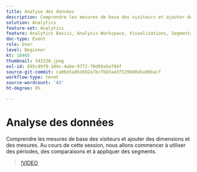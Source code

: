```yaml
---
title: Analyse des données
description: Comprendre les mesures de base des visiteurs et ajouter des dimensions et des mesures.
solution: Analytics
feature-set: Analytics
feature: Analytics Basics, Analysis Workspace, Visualizations, Segmentation, Metrics
doc-type: Event
role: User
level: Beginner
kt: 10465
thumbnail: 343330.jpeg
exl-id: 895c49f0-104c-4abe-9772-70d89a5e794f
source-git-commit: ca06e5a8b1602a7bcfb83a43f529680a5a96bacf
workflow-type: tm+mt
source-wordcount: '43'
ht-degree: 0%

---
```


# Analyse des données

Comprendre les mesures de base des visiteurs et ajouter des dimensions et des mesures. Au cours de cette session, nous allons commencer à utiliser des périodes, des comparaisons et à appliquer des segments.

>[!VIDEO](https://video.tv.adobe.com/v/343330/?quality=12&learn=on)
